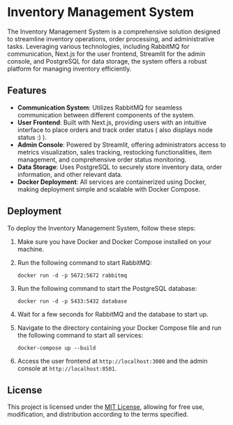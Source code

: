 # Inventory Management System

The Inventory Management System is a comprehensive solution designed to streamline inventory operations, order processing, and administrative tasks. Leveraging various technologies, including RabbitMQ for communication, Next.js for the user frontend, Streamlit for the admin console, and PostgreSQL for data storage, the system offers a robust platform for managing inventory efficiently.

## Features

- **Communication System**: Utilizes RabbitMQ for seamless communication between different components of the system.
- **User Frontend**: Built with Next.js, providing users with an intuitive interface to place orders and track order status ( also displays node status :) ).
- **Admin Console**: Powered by Streamlit, offering administrators access to metrics visualization, sales tracking, restocking functionalities, item management, and comprehensive order status monitoring.
- **Data Storage**: Uses PostgreSQL to securely store inventory data, order information, and other relevant data.
- **Docker Deployment**: All services are containerized using Docker, making deployment simple and scalable with Docker Compose.

## Deployment

To deploy the Inventory Management System, follow these steps:

1. Make sure you have Docker and Docker Compose installed on your machine.

2. Run the following command to start RabbitMQ:
    ```
    docker run -d -p 5672:5672 rabbitmq
    ```

3. Run the following command to start the PostgreSQL database:
    ```
    docker run -d -p 5433:5432 database
    ```

4. Wait for a few seconds for RabbitMQ and the database to start up.

5. Navigate to the directory containing your Docker Compose file and run the following command to start all services:
    ```
    docker-compose up --build
    ```

6. Access the user frontend at `http://localhost:3000` and the admin console at `http://localhost:8501`.


## License

This project is licensed under the [MIT License](LICENSE), allowing for free use, modification, and distribution according to the terms specified.

